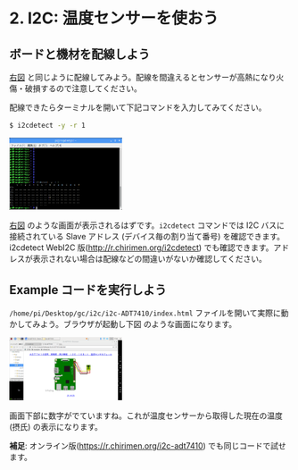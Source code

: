 # 2. I2C: 温度センサーを使おう

## ボードと機材を配線しよう

[右図](imgs/section2/schematic_warning.png) と同じように配線してみよう。配線を間違えるとセンサーが高熱になり火傷・破損するので注意してください。

配線できたらターミナルを開いて下記コマンドを入力してみてください。

```sh
$ i2cdetect -y -r 1
```

<img src="imgs/section2/ADT7410.png" width="40%">

[右図](imgs/section2/ADT7410.png) のような画面が表示されるはずです。`i2cdetect` コマンドでは I2C バスに接続されている Slave アドレス (デバイス毎の割り当て番号) を確認できます。i2cdetect WebI2C 版(http://r.chirimen.org/i2cdetect) でも確認できます。アドレスが表示されない場合は配線などの間違いがないか確認してください。

## Example コードを実行しよう

`/home/pi/Desktop/gc/i2c/i2c-ADT7410/index.html` ファイルを開いて実際に動かしてみよう。ブラウザが起動し下図 のような画面になります。

<img src="imgs/section2/browser.png" width="40%">

画面下部に数字がでていますね。これが温度センサーから取得した現在の温度 (摂氏) の表示になります。

**補足**: オンライン版(https://r.chirimen.org/i2c-adt7410) でも同じコードで試せます。


